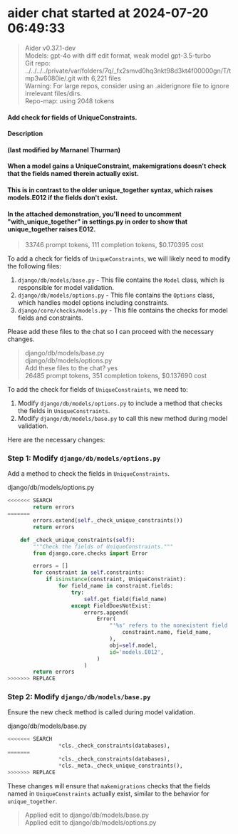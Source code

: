 
# aider chat started at 2024-07-20 06:49:33

> Aider v0.37.1-dev  
> Models: gpt-4o with diff edit format, weak model gpt-3.5-turbo  
> Git repo: ../../../../private/var/folders/7q/_fx2smvd0hq3nkt98d3kt4f00000gn/T/tmp3w6080ie/.git with 6,221 files  
> Warning: For large repos, consider using an .aiderignore file to ignore irrelevant files/dirs.  
> Repo-map: using 2048 tokens  

#### Add check for fields of UniqueConstraints.  
#### Description  
#### 	   
#### 		(last modified by Marnanel Thurman)  
#### 	   
#### When a model gains a UniqueConstraint, makemigrations doesn't check that the fields named therein actually exist.  
#### This is in contrast to the older unique_together syntax, which raises models.E012 if the fields don't exist.  
#### In the attached demonstration, you'll need to uncomment "with_unique_together" in settings.py in order to show that unique_together raises E012.  
> 33746 prompt tokens, 111 completion tokens, $0.170395 cost  

To add a check for fields of `UniqueConstraints`, we will likely need to modify the following files:

1. `django/db/models/base.py` - This file contains the `Model` class, which is responsible for model validation.
2. `django/db/models/options.py` - This file contains the `Options` class, which handles model options including constraints.
3. `django/core/checks/models.py` - This file contains the checks for model fields and constraints.

Please add these files to the chat so I can proceed with the necessary changes.

> django/db/models/base.py  
> django/db/models/options.py  
> Add these files to the chat? yes  
> 26485 prompt tokens, 351 completion tokens, $0.137690 cost  

To add the check for fields of `UniqueConstraints`, we need to:

1. Modify `django/db/models/options.py` to include a method that checks the fields in `UniqueConstraints`.
2. Modify `django/db/models/base.py` to call this new method during model validation.

Here are the necessary changes:

### Step 1: Modify `django/db/models/options.py`

Add a method to check the fields in `UniqueConstraints`.

django/db/models/options.py
```python
<<<<<<< SEARCH
        return errors
=======
        errors.extend(self._check_unique_constraints())
        return errors

    def _check_unique_constraints(self):
        """Check the fields of UniqueConstraints."""
        from django.core.checks import Error

        errors = []
        for constraint in self.constraints:
            if isinstance(constraint, UniqueConstraint):
                for field_name in constraint.fields:
                    try:
                        self.get_field(field_name)
                    except FieldDoesNotExist:
                        errors.append(
                            Error(
                                "'%s' refers to the nonexistent field '%s'." % (
                                    constraint.name, field_name,
                                ),
                                obj=self.model,
                                id='models.E012',
                            )
                        )
        return errors
>>>>>>> REPLACE
```

### Step 2: Modify `django/db/models/base.py`

Ensure the new check method is called during model validation.

django/db/models/base.py
```python
<<<<<<< SEARCH
                *cls._check_constraints(databases),
=======
                *cls._check_constraints(databases),
                *cls._meta._check_unique_constraints(),
>>>>>>> REPLACE
```

These changes will ensure that `makemigrations` checks that the fields named in `UniqueConstraints` actually exist, similar to the behavior for `unique_together`.

> Applied edit to django/db/models/base.py  
> Applied edit to django/db/models/options.py  
